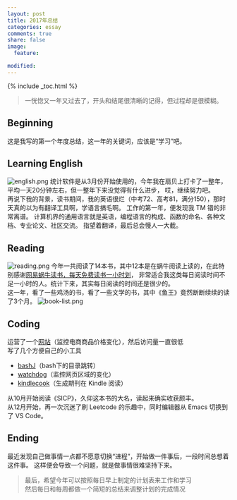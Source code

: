```yaml
---
layout: post
title: 2017年总结
categories: essay
comments: true
share: false
image:
  feature: 

modified:
---
```


{% include _toc.html %}

> 一恍惚又一年又过去了，开头和结尾很清晰的记得，但过程却是很模糊。  

## Beginning
这是我写的第一个年度总结，这一年的关键词，应该是“学习”吧。

## Learning English
![english.png](https://i.loli.net/2018/01/15/5a5cc8d13ba95.png)
统计软件是从3月份开始使用的，今年我在扇贝上打卡了一整年，平均一天20分钟左右，但一整年下来没觉得有什么进步，
哎，继续努力吧。  
再说下我的背景，读书期间，我的英语很烂（中考72、高考81，满分150），那时天真的以为有翻译工具啊，学语言搞毛啊。
工作的第一年，便发现我 TM 错的非常离谱。
计算机界的通用语言就是英语，编程语言的构成、函数的命名、各种文档、专业论文、社区交流。
指望着翻译，最后总会慢人一大截。  

## Reading
![reading.png](https://i.loli.net/2018/01/15/5a5cc9034826e.png)
今年一共阅读了14本书，其中12本是在蜗牛阅读上读的，在此特别感谢[网易蜗牛读书，每天免费读书一小时划](http://du.163.com)，
非常适合我这类每日阅读时间不足一小时的人。统计下来，其实每日阅读的时间还是很少的。  
这一年，看了一些鸡汤的书，看了一些文学的书，其中《鱼王》竟然断断续续的读了3个月。
![book-list.png](https://i.loli.net/2018/01/15/5a5cc923a100b.png)

## Coding
运营了一个[网站](https://dm.0111.studio)（监控电商商品价格变化），然后访问量一直很低  
写了几个方便自己的小工具
- [bashJ](https://github.com/SaulLawliet/bashJ)（bash下的目录跳转）
- [watchdog](https://github.com/SaulLawliet/watchdog)（监控网页区域的变化）
- [kindlecook](https://github.com/SaulLawliet/kindlecook)（生成期刊在 Kindle 阅读）

从10月开始阅读《SICP》，久仰这本书的大名，读起来确实收获颇丰。   
从12月开始，再一次沉迷了刷 Leetcode 的乐趣中，同时编辑器从 Emacs 切换到了 VS Code。

## Ending
最近发现自己做事情一点都不愿意切换“进程”，开始做一件事后，一段时间总想着这件事。
这样便会导致一个问题，就是做事情很难坚持下来。

> 最后，希望今年可以按照每日早上制定的计划表来工作和学习  
> 然后每日和每周都做一个简短的总结来调整计划的完成情况
